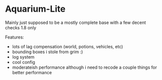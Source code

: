 # Aquarium-Lite
Mainly just supposed to be a mostly complete base with a few decent checks
1.8 only

Features:
 - lots of lag compensation (world, potions, vehicles, etc)
 - bounding boxes i stole from grim :)
 - log system
 - cool config
 - moderateish performance although i need to recode a couple things for better performance
